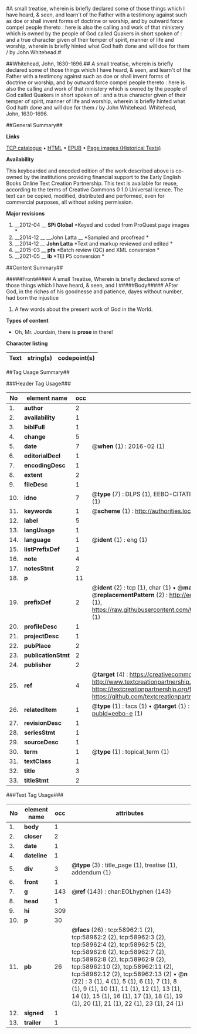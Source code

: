 #A small treatise, wherein is briefly declared some of those things which I have heard, & seen, and learn't of the Father with a testimony against such as doe or shall invent forms of doctrine or worship, and by outward force compel people thereto : here is also the calling and work of that ministery which is owned by the people of God called Quakers in short spoken of : and a true character given of their temper of spirit, manner of life and worship, wherein is briefly hinted what God hath done and will doe for them / by John Whitehead.#

##Whitehead, John, 1630-1696.##
A small treatise, wherein is briefly declared some of those things which I have heard, & seen, and learn't of the Father with a testimony against such as doe or shall invent forms of doctrine or worship, and by outward force compel people thereto : here is also the calling and work of that ministery which is owned by the people of God called Quakers in short spoken of : and a true character given of their temper of spirit, manner of life and worship, wherein is briefly hinted what God hath done and will doe for them / by John Whitehead.
Whitehead, John, 1630-1696.

##General Summary##

**Links**

[TCP catalogue](http://www.ota.ox.ac.uk/tcp/)  • 
[HTML](http://tei.it.ox.ac.uk/tcp/Texts-HTML/free/A65/A65905.html)  • 
[EPUB](http://tei.it.ox.ac.uk/tcp/Texts-EPUB/free/A65/A65905.epub) • 
[Page images (Historical Texts)](https://historicaltexts.jisc.ac.uk/eebo-12293827e)

**Availability**

This keyboarded and encoded edition of the work described above is co-owned by the
    institutions providing financial support to the Early English Books Online Text Creation
    Partnership. This text is available for reuse, according to the terms of  Creative Commons 0 1.0 Universal
    licence. The text can be copied, modified, distributed and performed, even for commercial
    purposes, all without asking permission.

**Major revisions**

1. __2012-04 __ __SPi Global__ *Keyed and coded from ProQuest page images *
1. __2014-12 __ __John Latta __ *Sampled and proofread *
1. __2014-12 __ __John Latta__ *Text and markup reviewed and edited *
1. __2015-03 __ __pfs__ *Batch review (QC) and XML conversion *
1. __2021-05 __ __lb__ *TEI P5 conversion *

##Content Summary##

#####Front#####
A small Treatise, Wherein is briefly declared some of those things which I have heard, & seen, and l
#####Body#####
AFter God, in the riches of his goodnesse and patience, dayes without number, had born the injustice
1. A few words about the present work of God in the World.

**Types of content**

  * Oh, Mr. Jourdain, there is **prose** in there!

**Character listing**


|Text|string(s)|codepoint(s)|
|---|---|---|

##Tag Usage Summary##

###Header Tag Usage###

|No|element name|occ|attributes|
|---|---|---|---|
|1.|__author__|2||
|2.|__availability__|1||
|3.|__biblFull__|1||
|4.|__change__|5||
|5.|__date__|7| @__when__ (1) : 2016-02 (1)|
|6.|__editorialDecl__|1||
|7.|__encodingDesc__|1||
|8.|__extent__|2||
|9.|__fileDesc__|1||
|10.|__idno__|7| @__type__ (7) : DLPS (1), EEBO-CITATION (1), VID (1), EEBO-PROQUEST (1), STC (2), OCLC (1)|
|11.|__keywords__|1| @__scheme__ (1) : http://authorities.loc.gov/ (1)|
|12.|__label__|5||
|13.|__langUsage__|1||
|14.|__language__|1| @__ident__ (1) : eng (1)|
|15.|__listPrefixDef__|1||
|16.|__note__|4||
|17.|__notesStmt__|2||
|18.|__p__|11||
|19.|__prefixDef__|2| @__ident__ (2) : tcp (1), char (1)  •  @__matchPattern__ (2) : ([0-9\-]+):([0-9IVX]+) (1), (.+) (1)  •  @__replacementPattern__ (2) : http://eebo.chadwyck.com/downloadtiff?vid=$1&page=$2 (1), https://raw.githubusercontent.com/textcreationpartnership/Texts/master/tcpchars.xml#$1 (1)|
|20.|__profileDesc__|1||
|21.|__projectDesc__|1||
|22.|__pubPlace__|2||
|23.|__publicationStmt__|2||
|24.|__publisher__|2||
|25.|__ref__|4| @__target__ (4) : https://creativecommons.org/publicdomain/zero/1.0/ (1), http://www.textcreationpartnership.org/docs/. (1), https://textcreationpartnership.org/faq/#faq05 (1), https://github.com/textcreationpartnership (1)|
|26.|__relatedItem__|1| @__type__ (1) : facs (1)  •  @__target__ (1) : https://data.historicaltexts.jisc.ac.uk/view?pubId=eebo-e (1)|
|27.|__revisionDesc__|1||
|28.|__seriesStmt__|1||
|29.|__sourceDesc__|1||
|30.|__term__|1| @__type__ (1) : topical_term (1)|
|31.|__textClass__|1||
|32.|__title__|3||
|33.|__titleStmt__|2||


###Text Tag Usage###

|No|element name|occ|attributes|
|---|---|---|---|
|1.|__body__|1||
|2.|__closer__|2||
|3.|__date__|1||
|4.|__dateline__|1||
|5.|__div__|3| @__type__ (3) : title_page (1), treatise (1), addendum (1)|
|6.|__front__|1||
|7.|__g__|143| @__ref__ (143) : char:EOLhyphen (143)|
|8.|__head__|1||
|9.|__hi__|309||
|10.|__p__|30||
|11.|__pb__|26| @__facs__ (26) : tcp:58962:1 (2), tcp:58962:2 (2), tcp:58962:3 (2), tcp:58962:4 (2), tcp:58962:5 (2), tcp:58962:6 (2), tcp:58962:7 (2), tcp:58962:8 (2), tcp:58962:9 (2), tcp:58962:10 (2), tcp:58962:11 (2), tcp:58962:12 (2), tcp:58962:13 (2)  •  @__n__ (22) : 3 (1), 4 (1), 5 (1), 6 (1), 7 (1), 8 (1), 9 (1), 10 (1), 11 (1), 12 (1), 13 (1), 14 (1), 15 (1), 16 (1), 17 (1), 18 (1), 19 (1), 20 (1), 21 (1), 22 (1), 23 (1), 24 (1)|
|12.|__signed__|1||
|13.|__trailer__|1||
